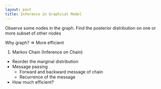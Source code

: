 ```yaml
---
layout: post
title: Inference in Graphical Model
---
```


Observe some nodes in the graph. Find the posterior distribution on one or more subset of other nodes

Why graph? => More efficient

1. Markov Chain (Inference on Chain)
- Reorder the marginal distribution
- Message passing
    - Forward and backward message of chain
    - Recurrence of the message
- How much efficient?